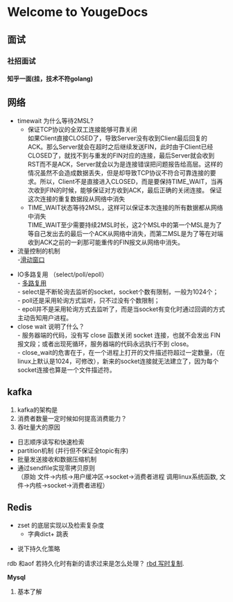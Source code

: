 # Welcome to YougeDocs

## 面试

### 社招面试
#### 知乎一面(挂，技术不符golang)

**网络**
--
   + timewait 为什么等待2MSL?   
      - 保证TCP协议的全双工连接能够可靠关闭   
     如果Client直接CLOSED了，导致Server没有收到Client最后回复的ACK。那么Server就会在超时之后继续发送FIN，此时由于Client已经CLOSED了，就找不到与重发的FIN对应的连接，最后Server就会收到RST而不是ACK，Server就会以为是连接错误把问题报告给高层。这样的情况虽然不会造成数据丢失，但是却导致TCP协议不符合可靠连接的要求。所以，Client不是直接进入CLOSED，而是要保持TIME_WAIT，当再次收到FIN的时候，能够保证对方收到ACK，最后正确的关闭连接。
     保证这次连接的重复数据段从网络中消失
      - TIME_WAIT状态等待2MSL，这样可以保证本次连接的所有数据都从网络中消失   
     TIME_WAIT至少需要持续2MSL时长，这2个MSL中的第一个MSL是为了等自己发出去的最后一个ACK从网络中消失，而第二MSL是为了等在对端收到ACK之前的一刹那可能重传的FIN报文从网络中消失。
   + 流量控制的机制   
     -[滑动窗口](https://zhuanlan.zhihu.com/p/133307545)
   -  IO多路复用 （select/poll/epoll）  
     - [多路复用](https://juejin.cn/post/6844904200141438984)  
     - select是不断轮询去监听的socket，socket个数有限制，一般为1024个；   
     - poll还是采用轮询方式监听，只不过没有个数限制；  
     - epoll并不是采用轮询方式去监听了，而是当socket有变化时通过回调的方式主动告知用户进程。
   -  close wait 说明了什么？  
     - 服务器端的代码，没有写 close 函数关闭 socket 连接，也就不会发出 FIN 报文段；或者出现死循环，服务器端的代码永远执行不到 close。  
     - close_wait的危害在于，在一个进程上打开的文件描述符超过一定数量，（在linux上默认是1024，可修改），新来的socket连接就无法建立了，因为每个socket连接也算是一个文件描述符。

**kafka**
---
   1. kafka的架构是  
   2. 消费者数量一定时候如何提高消费能力？  
   3. 吞吐量大的原因   
   - 日志顺序读写和快速检索  
   - partition机制 (并行但不保证全topic有序)  
   - 批量发送接收和数据压缩机制  
   - 通过sendfile实现零拷贝原则  
     （原始 文件->内核->用户缓冲区->socket->消费者进程  调用linux系统函数, 文件->内核->socket->消费者进程）  

**Redis**
---
   * zset 的底层实现以及检索复杂度
      - 字典dict+ 跳表   
   - 说下持久化策略
   
   rdb 和aof 若持久化时有新的请求过来是怎么处理？
   [rbd 写时复制](https://blog.csdn.net/weixin_38405253/article/details/106416618).
    
**Mysql**
  1. 基本了解

